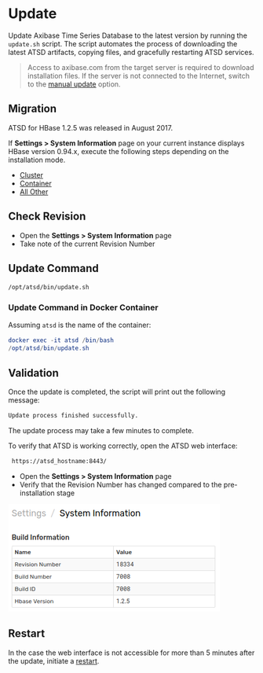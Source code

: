 # Update


Update Axibase Time Series Database to the latest version by running the `update.sh` script.
The script automates the process of downloading the latest ATSD artifacts,
copying files, and gracefully restarting ATSD services.

> Access to axibase.com from the target server is required to download installation files. If the server is not connected to the Internet, switch to the [manual update](update-manual.md) option.

## Migration

ATSD for HBase 1.2.5 was released in August 2017.

If **Settings > System Information** page on your current instance displays HBase version 0.94.x, execute the following steps depending on the installation mode.

* [Cluster](migration/cluster.md)
* [Container](migration/container.md)
* [All Other](migration/README.md)

## Check Revision

* Open the **Settings > System Information** page
* Take note of the current Revision Number

## Update Command

```sh
/opt/atsd/bin/update.sh
```

### Update Command in Docker Container

Assuming `atsd` is the name of the container:

```elm
docker exec -it atsd /bin/bash
/opt/atsd/bin/update.sh
```

## Validation

Once the update is completed, the script will print out the following message:

```txt
Update process finished successfully.
```

The update process may take a few minutes to complete.

To verify that ATSD is working correctly, open the ATSD web interface:

```sh
 https://atsd_hostname:8443/
```

* Open the **Settings > System Information** page
* Verify that the Revision Number has changed compared to the pre-installation stage

![](images/revision.png)

## Restart

In the case the web interface is not accessible for more than 5 minutes after the update, initiate a [restart](restarting.md).
